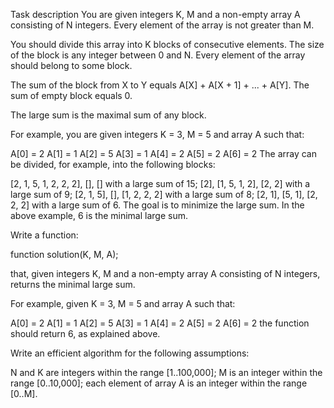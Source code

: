 Task description
You are given integers K, M and a non-empty array A consisting of N integers. Every element of the array is not greater than M.

You should divide this array into K blocks of consecutive elements. The size of the block is any integer between 0 and N. Every element of the array should belong to some block.

The sum of the block from X to Y equals A[X] + A[X + 1] + ... + A[Y]. The sum of empty block equals 0.

The large sum is the maximal sum of any block.

For example, you are given integers K = 3, M = 5 and array A such that:

  A[0] = 2
  A[1] = 1
  A[2] = 5
  A[3] = 1
  A[4] = 2
  A[5] = 2
  A[6] = 2
The array can be divided, for example, into the following blocks:

[2, 1, 5, 1, 2, 2, 2], [], [] with a large sum of 15;
[2], [1, 5, 1, 2], [2, 2] with a large sum of 9;
[2, 1, 5], [], [1, 2, 2, 2] with a large sum of 8;
[2, 1], [5, 1], [2, 2, 2] with a large sum of 6.
The goal is to minimize the large sum. In the above example, 6 is the minimal large sum.

Write a function:

function solution(K, M, A);

that, given integers K, M and a non-empty array A consisting of N integers, returns the minimal large sum.

For example, given K = 3, M = 5 and array A such that:

  A[0] = 2
  A[1] = 1
  A[2] = 5
  A[3] = 1
  A[4] = 2
  A[5] = 2
  A[6] = 2
the function should return 6, as explained above.

Write an efficient algorithm for the following assumptions:

N and K are integers within the range [1..100,000];
M is an integer within the range [0..10,000];
each element of array A is an integer within the range [0..M].